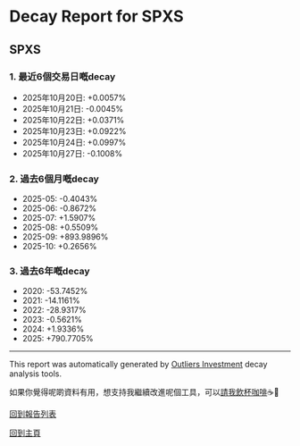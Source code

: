 # Decay Report for SPXS

## SPXS

### 1. 最近6個交易日嘅decay

- 2025年10月20日: +0.0057%
- 2025年10月21日: -0.0045%
- 2025年10月22日: +0.0371%
- 2025年10月23日: +0.0922%
- 2025年10月24日: +0.0997%
- 2025年10月27日: -0.1008%

### 2. 過去6個月嘅decay

- 2025-05: -0.4043%
- 2025-06: -0.8672%
- 2025-07: +1.5907%
- 2025-08: +0.5509%
- 2025-09: +893.9896%
- 2025-10: +0.2656%

### 3. 過去6年嘅decay

- 2020: -53.7452%
- 2021: -14.1161%
- 2022: -28.9317%
- 2023: -0.5621%
- 2024: +1.9336%
- 2025: +790.7705%

------------------------------
This report was automatically generated by [Outliers Investment](https://outliersecon.github.io/Outliers-Investment/) decay analysis tools.

如果你覺得呢啲資料有用，想支持我繼續改進呢個工具，可以[請我飲杯咖啡](https://buymeacoffee.com/outliersecon)☕🙏

[回到報告列表](https://outliersecon.github.io/Outliers-Investment/reports/reports_public)

[回到主頁](https://outliersecon.github.io/Outliers-Investment/)